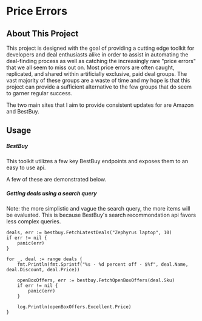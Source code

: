 # Price Errors
## About This Project
This project is designed with the goal of providing a cutting edge toolkit for developers and deal enthusiasts alike in order to assist in automating the deal-finding process as well as catching the increasingly rare "price errors" that we all seem to miss out on. Most price errors are often caught, replicated, and shared within artificially exclusive, paid deal groups. The vast majority of these groups are a waste of time and my hope is that this project can provide a sufficient alternative to the few groups that do seem to garner regular success.

The two main sites that I aim to provide consistent updates for are Amazon and BestBuy.

## Usage
##### BestBuy
This toolkit utilizes a few key BestBuy endpoints and exposes them to an easy to use api.

A few of these are demonstrated below.

##### Getting deals using a search query
Note: the more simplistic and vague the search query, the more items will be evaluated. This is because BestBuy's search recommondation api favors less complex queries.
```
deals, err := bestbuy.FetchLatestDeals("Zephyrus laptop", 10)
if err != nil {
	panic(err)
}

for _, deal := range deals {
	fmt.Println(fmt.Sprintf("%s - %d percent off - $%f", deal.Name, deal.Discount, deal.Price))

	openBoxOffers, err := bestbuy.FetchOpenBoxOffers(deal.Sku)
	if err != nil {
		panic(err)
	}

	log.Println(openBoxOffers.Excellent.Price)
}
```

